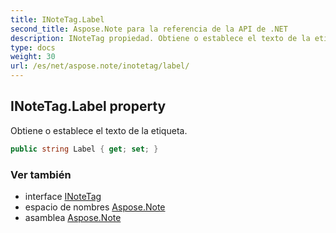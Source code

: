 ```yaml
---
title: INoteTag.Label
second_title: Aspose.Note para la referencia de la API de .NET
description: INoteTag propiedad. Obtiene o establece el texto de la etiqueta.
type: docs
weight: 30
url: /es/net/aspose.note/inotetag/label/
---
```

## INoteTag.Label property

Obtiene o establece el texto de la etiqueta.

```csharp
public string Label { get; set; }
```

### Ver también

* interface [INoteTag](../)
* espacio de nombres [Aspose.Note](../../inotetag/)
* asamblea [Aspose.Note](../../../)


